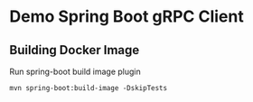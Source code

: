 # Demo Spring Boot gRPC Client

## Building Docker Image

Run spring-boot build image plugin

`mvn spring-boot:build-image -DskipTests`
